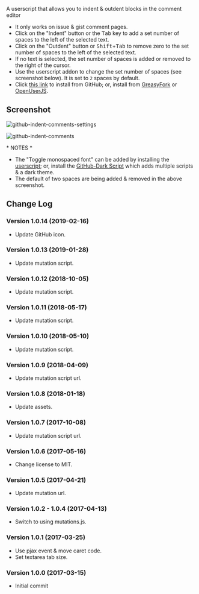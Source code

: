 A userscript that allows you to indent & outdent blocks in the comment editor

* It only works on issue & gist comment pages.
* Click on the "Indent" button or the <kbd>Tab</kbd> key to add a set number of spaces to the left of the selected text.
* Click on the "Outdent" button or <kbd>Shift</kbd>+<kbd>Tab</kbd> to remove zero to the set number of spaces to the left of the selected text.
* If no text is selected, the set number of spaces is added or removed to the right of the cursor.
* Use the userscript addon to change the set number of spaces (see screenshot below). It is set to `2` spaces by default.
* Click [this link](https://raw.githubusercontent.com/Mottie/GitHub-userscripts/master/github-indent-comments.user.js) to install from GitHub; or, install from [GreasyFork](https://greasyfork.org/en/scripts/28176) or [OpenUserJS](https://openuserjs.org/scripts/Mottie/GitHub_Indent_Comment_Blocks).

## Screenshot

![github-indent-comments-settings](https://cloud.githubusercontent.com/assets/136959/23979070/3f0112dc-09c5-11e7-9de3-f7b32d35df49.png)

![github-indent-comments](https://cloud.githubusercontent.com/assets/136959/23980124/d64df6d6-09cb-11e7-9aff-f89e1484c2ed.gif)

\* NOTES \*

* The "Toggle monospaced font" can be added by installing the [userscript](https://greasyfork.org/en/scripts/18787-github-monospace-font-toggle); or, install the [GitHub-Dark Script](https://github.com/StylishThemes/GitHub-Dark-Script) which adds multiple scripts & a dark theme.
* The default of two spaces are being added &amp; removed in the above screenshot.

## Change Log

### Version 1.0.14 (2019-02-16)

* Update GitHub icon.

### Version 1.0.13 (2019-01-28)

* Update mutation script.

### Version 1.0.12 (2018-10-05)

* Update mutation script.

### Version 1.0.11 (2018-05-17)

* Update mutation script.

### Version 1.0.10 (2018-05-10)

* Update mutation script.

### Version 1.0.9 (2018-04-09)

* Update mutation script url.

### Version 1.0.8 (2018-01-18)

* Update assets.

### Version 1.0.7 (2017-10-08)

* Update mutation script url.

### Version 1.0.6 (2017-05-16)

* Change license to MIT.

### Version 1.0.5 (2017-04-21)

* Update mutation url.

### Version 1.0.2 - 1.0.4 (2017-04-13)

* Switch to using mutations.js.

### Version 1.0.1 (2017-03-25)

* Use pjax event & move caret code.
* Set textarea tab size.

### Version 1.0.0 (2017-03-15)

* Initial commit
